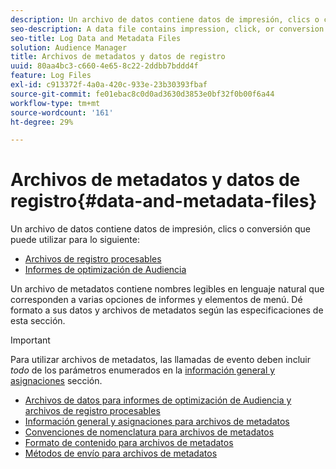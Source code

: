 ```yaml
---
description: Un archivo de datos contiene datos de impresión, clics o conversión que se pueden utilizar en los informes de Audience Optimization y en los archivos de registro procesables. Un archivo de metadatos contiene nombres legibles en lenguaje natural que corresponden a varias opciones de informes y elementos de menú. Dé formato a sus datos y archivos de metadatos según las especificaciones de esta sección.
seo-description: A data file contains impression, click, or conversion data that you can use in the Audience Optimization reports and for Actionable Log Files. A metadata file contains human-readable names that correspond to various report options and menu items. Format your data and metadata files according to the specifications in this section.
seo-title: Log Data and Metadata Files
solution: Audience Manager
title: Archivos de metadatos y datos de registro
uuid: 80aa4bc3-c660-4e65-8c22-2ddbb7bddd4f
feature: Log Files
exl-id: c913372f-4a0a-420c-933e-23b30393fbaf
source-git-commit: fe01ebac8c0d0ad3630d3853e0bf32f0b00f6a44
workflow-type: tm+mt
source-wordcount: '161'
ht-degree: 29%

---
```


# Archivos de metadatos y datos de registro{#data-and-metadata-files}

Un archivo de datos contiene datos de impresión, clics o conversión que puede utilizar para lo siguiente:

* [Archivos de registro procesables](/help/using/integration/media-data-integration/actionable-log-files.md)
* [Informes de optimización de Audiencia](/help/using/reporting/audience-optimization-reports/audience-optimization-reports.md)

Un archivo de metadatos contiene nombres legibles en lenguaje natural que corresponden a varias opciones de informes y elementos de menú. Dé formato a sus datos y archivos de metadatos según las especificaciones de esta sección.

>[!IMPORTANT]
>
>Para utilizar archivos de metadatos, las llamadas de evento deben incluir *todo* de los parámetros enumerados en la [información general y asignaciones](../../../reporting/audience-optimization-reports/metadata-files-intro/metadata-file-overview.md) sección.

* [Archivos de datos para informes de optimización de Audiencia y archivos de registro procesables](/help/using/reporting/audience-optimization-reports/metadata-files-intro/datafiles-intro.md)
* [Información general y asignaciones para archivos de metadatos](/help/using/reporting/audience-optimization-reports/metadata-files-intro/metadata-file-overview.md)
* [Convenciones de nomenclatura para archivos de metadatos](/help/using/reporting/audience-optimization-reports/metadata-files-intro/metadata-file-names.md)
* [Formato de contenido para archivos de metadatos](/help/using/reporting/audience-optimization-reports/metadata-files-intro/metadata-file-contents.md)
* [Métodos de envío para archivos de metadatos](/help/using/reporting/audience-optimization-reports/metadata-files-intro/metadata-delivery-methods.md)
